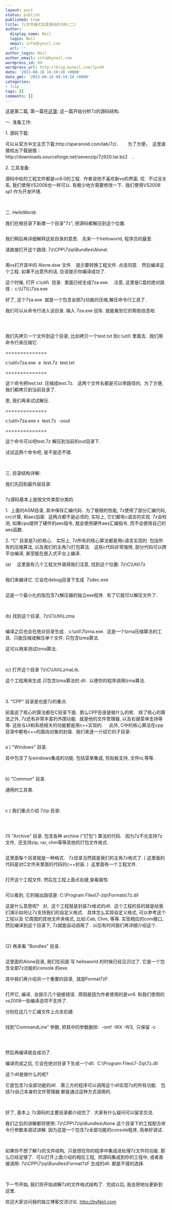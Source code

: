 ```yaml
---
layout: post
status: publish
published: true
title: 7z文件格式及其源码的分析(二)
author:
  display_name: Neil
  login: Neil
  email: info@byneil.com
  url: ''
author_login: Neil
author_email: info@byneil.com
wordpress_id: 99
wordpress_url: http://blog.byneil.com/?p=99
date: '2013-08-18 16:19:28 +0000'
date_gmt: '2013-08-18 08:19:28 +0000'
categories:
- 7zip
tags: []
comments: []
---
```

<p>这是第二篇, 第一篇在<a href="http://blog.byneil.com/7z%E6%96%87%E4%BB%B6%E6%A0%BC%E5%BC%8F%E5%8F%8A%E5%85%B6%E6%BA%90%E7%A0%81%E7%9A%84%E5%88%86%E6%9E%90/">这里</a>: 这一篇开始分析7z的源码结构.</p>
<p>一. 准备工作:</p>
<p>1. 源码下载:</p>
<p>可以从官方中文主页下载:http://sparanoid.com/lab/7z/．　　为了方便，　这里直接给出下载链接：　http://downloads.sourceforge.net/sevenzip/7z920.tar.bz2　．</p>
<p>2. 工具准备:</p>
<p>源码中给的工程文件都是vc6.0的工程. &nbsp;作者说他不喜欢新vs的界面. 哎. &nbsp;不过没关系, 我们使用VS2008也一样可以. 有极少地方需要修改一下. &nbsp;我们使用VS2008 sp1 作为开发环境.</p>
<p>&nbsp;</p>
<p>二. HelloWorld:</p>
<p>我们在根目录下新建一个目录"7z", 把源码都解压到这个位置.</p>
<p><img alt="" src="http://images.cnitblog.com/blog/38373/201308/18132523-c5a0369ab10f4b52a76981abf9b47bd6.png" /></p>
<p>我们稍后再详细解释这些目录的意思. &nbsp; 先来一个helloworld, 程序员的最爱.</p>
<p>请直接打开这个路径:&nbsp;7z\CPP\7zip\Bundles\Alone\</p>
<p><img alt="" src="http://images.cnitblog.com/blog/38373/201308/18133528-2932e64ff0e84aa4860c39df6ff6d5d7.png" /></p>
<p>用vs打开其中的 Alone.dsw 文件. &nbsp; 提示要转换工程文件. 点击同意. &nbsp; 然后编译这个工程. 如果不出意外的话, 应该提示你编译成功了.</p>
<p>这个时候, 打开 c:\util\ &nbsp;目录. &nbsp;里面已经生成7za.exe. &nbsp; &nbsp;注意, 这里是C盘的绝对路径 :&nbsp;&nbsp;c:\UTIL\7za.exe</p>
<p>好了, 这个7za.exe &nbsp;就是一个包含全部7z功能的压缩,解压命令行工具了.</p>
<p>我们可以从命令行进入该目录. 输入 7za.exe 回车. 就能看到它的帮助信息啦.</p>
<p><img alt="" src="http://images.cnitblog.com/blog/38373/201308/18134237-b4b48f5ae603406b9289313aec2e2957.png" /></p>
<p>&nbsp;</p>
<p>我们先拷贝一个文件到这个目录, 比如拷贝一个test.txt 到c:\util\ 里面去. &nbsp;我们用命令行来压缩它.</p>
<p>==============</p>
<p>c:\util>7za.exe &nbsp;a &nbsp;test.7z &nbsp;test.txt</p>
<p>==============</p>
<p>这个命令把test.txt &nbsp;压缩成test.7z. &nbsp; 这两个文件名都是可以带路径的, &nbsp;为了方便, 我们都拷贝到当前目录了.</p>
<p>恩, 我们再来试试解压.</p>
<p>==============</p>
<p>c:\util>7za.exe x &nbsp;test.7z &nbsp;-oout</p>
<p>==============</p>
<p>这个命令可以吧test.7z 解压到当前的out目录下.</p>
<p>试试这两个命令吧, 是不是还不错.</p>
<p>&nbsp;</p>
<p>三, 目录结构详解:</p>
<p>我们先回到最外层目录:</p>
<p><img alt="" src="http://images.cnitblog.com/blog/38373/201308/18132523-c5a0369ab10f4b52a76981abf9b47bd6.png" /></p>
<p>7z源码基本上是按文件类型分类的.</p>
<p>1. &nbsp;上面的ASM目录, 其中保存汇编代码. &nbsp;为了极限的性能, 7z使用了部分汇编代码, crc计算, 和aes加密. &nbsp;这两点都不是必须的, 实际上, 它们都有c语言的实现. 7z会检测, 如果cpu提供了硬件的aes指令, 就会使用硬件aes汇编指令, 而不会使用自己的aes函数.</p>
<p>2. "C" 目录是7z的核心. &nbsp; 实际上, 7z所有的核心算法都是用c语言实现的. 包括所有的压缩算法, 以及我们的主角7z打包算法. &nbsp; 这些c代码非常强悍, 部分代码可以跨平台编译, 甚至能在嵌入式平台上编译.</p>
<p>(a) 　这里面有几个工程文件值得我们注意, 找到这个位置:&nbsp;7z\C\Util\7z</p>
<p><img alt="" src="http://images.cnitblog.com/blog/38373/201308/18140424-4af994cf0d3741b9af265aa186d09ae0.png" /></p>
<p>我们来编译它. 它会在debug目录下生成 &nbsp;7zdec.exe</p>
<p><img alt="" src="http://images.cnitblog.com/blog/38373/201308/18140639-a2390a137ad14c4cac941ce6232ce601.png" /></p>
<p>这是一个最小化的指包含7z解压器的独立exe程序. &nbsp;有了它就可以解压文件了.</p>
<p>&nbsp;</p>
<p>(b) 找到这个目录, &nbsp;7z\C\Util\Lzma</p>
<p><img alt="" src="http://images.cnitblog.com/blog/38373/201308/18140904-32a2505c2a5246dea679e411f92f1efb.png" /></p>
<p>编译之后也会在绝对目录生成. &nbsp;&nbsp;c:\util\7lzma.exe. &nbsp;这是一个lzma压缩算法的工具. &nbsp;只能压缩或解压单个文件. 只包含lzma算法.</p>
<p>这可以用来测试lzma算法.</p>
<p>&nbsp;</p>
<p>(c) 打开这个目录&nbsp;7z\C\Util\LzmaLib.</p>
<p>这个工程用来生成 只包含lzma算法的 dll. &nbsp;以便你的程序调用lzma算法.</p>
<p>&nbsp;</p>
<p>3. "CPP" 目录是也是7z的重点.</p>
<p>前面说了核心的算法都在C目录下面. &nbsp;那么CPP目录是做什么的呢. &nbsp; 除了核心的算法之外, 7z还有非常丰富的外围功能. &nbsp;就是他的文件管理器, 以及右键菜单支持等等. 这些与UI和系统相关的功能都是用c++实现的. &nbsp; &nbsp; 此外, C中的核心算法在cpp目录中都有c++的面向对象的封装. &nbsp;我们来逐一介绍它的子目录:</p>
<p><img alt="" src="http://images.cnitblog.com/blog/38373/201308/18153600-e74cbdb7bf0c43a5ba1b41406ede978f.png" /></p>
<p>a ) "Windows" 目录.</p>
<p>其中包含了与windows集成的功能. 包括菜单集成, 剪贴板支持, 文件io,等等.</p>
<p>&nbsp;</p>
<p>b) "Common" 目录.</p>
<p>通用的工具类.</p>
<p>&nbsp;</p>
<p>c ) 我们重点介绍 7zip 目录:</p>
<p><img alt="" src="http://images.cnitblog.com/blog/38373/201308/18154004-51e800075fef45959df649acd751e6e1.png" /></p>
<p>&nbsp;</p>
<p>(1) "Archive" 目录. 包含各种 archive ("打包") 算法的代码. &nbsp; 因为7z不光支持7z文件, &nbsp;还支持zip, rar, chm等等其他的打包文件格式.</p>
<p><img alt="" src="http://images.cnitblog.com/blog/38373/201308/18154312-3653beb1f1204b6e8380d3fd42cb8bbc.png" /></p>
<p>这里面每个目录就是一种格式. &nbsp; 7z目录当然就是我们的主角7z格式了. ( 这里面的代码是对C文件夹里面的代码的c++封装. ) &nbsp;这里面有一个工程文件.</p>
<p><img alt="" src="http://images.cnitblog.com/blog/38373/201308/18154539-394b6ce9ef8a4b799f1d1d63da9ac90e.png" /></p>
<p>打开这个工程文件, 然后在工程上面点右键,查看属性:</p>
<p><img alt="" src="http://images.cnitblog.com/blog/38373/201308/18155201-c378a0a154c8418eaaec158ff5050659.png" /></p>
<p>可以看到, 它的输出路径是:&nbsp;C:\Program Files\7-zip\Formats\7z.dll</p>
<p>这是什么意思呢? &nbsp; 对, &nbsp;这个工程就是封装7z格式的dll. &nbsp;这个工程的目的就是给我们演示如何让7z支持我们的自定义格式. &nbsp; 具体怎么实现自定义格式, 可以参考这个工程以及 它周围的其他文件夹格式, 比如:Cab, Chm, 等等. 实现相应的com接口, 然后编译到这个目录下, 7z就能自动调用了. &nbsp;以后有时间我们再详细介绍这个.</p>
<p>&nbsp;</p>
<p>(2) 再来看 "Bundles" 目录.</p>
<p><img alt="" src="http://images.cnitblog.com/blog/38373/201308/18155736-0f84bbb00f894964b736e83da7614fea.png" /></p>
<p>这里面的Alone目录, 我们在前面 写 helloworld 的时候已经见识过了. 它是一个包含全部7z功能的console 的exe.</p>
<p>其中我们再介绍另一个重要的目录, &nbsp;就是Format7zF.</p>
<p><img alt="" src="http://images.cnitblog.com/blog/38373/201308/18160126-07b2c4f27dfc4acf8112469243681c6e.png" /></p>
<p>打开它, 编译, &nbsp;会提示几个链接错误. &nbsp;原因是因为作者使用的是vc6. 和我们使用的vs2008一些编译选项不支持了.</p>
<p>分别在这几个汇编文件上点击右键:</p>
<p><img alt="" src="http://images.cnitblog.com/blog/38373/201308/18160702-f460520890c748328e2581f8ef9cfe7a.png" /></p>
<p>找到"CommandLine" 参数, 把其中的参数删除:&nbsp; -omf -WX -W3, &nbsp;只保留 -c</p>
<p><img alt="" src="http://images.cnitblog.com/blog/38373/201308/18160717-e4c46a9622bb4904aa666c4ec73ad096.png" /></p>
<p>&nbsp;</p>
<p>然后再编译就会成功了.</p>
<p>编译完成之后, 它会在绝对目录下生成一个dll. &nbsp;C:\Program Files\7-Zip\7z.dll</p>
<p>这个dll是做什么的呢?</p>
<p>它是包含7z全部功能的dll. &nbsp; 第三方的程序可以调用这个dll实现7z的所有功能. &nbsp; 包括7z自己本身的文件管理器 都是通过这种方式调用的.</p>
<p>&nbsp;</p>
<p>好了, 基本上 7z源码的主要目录都介绍完了. &nbsp;大家有什么疑问可以留言交流.</p>
<p>我们之后的讲解都将使用:&nbsp;7z\CPP\7zip\Bundles\Alone 这个目录下的工程配合命令行参数来调试讲解. 因为这是一个包含7z全部功能的console程序, 简单好调试.</p>
<p>&nbsp;</p>
<p>如果你不想了解7z的文件结构, &nbsp;只是想在你的程序中集成进处理7z文件的功能. 那么已经足够了. &nbsp;可以打开上面介绍的相应工程, &nbsp;把源码集成到你的工程中, 或者直接调用:&nbsp;7z\CPP\7zip\Bundles\Format7zF 生成的dll. 都是不错的选择.</p>
<p>&nbsp;</p>
<p>下一节开始, 我们将开始讲解7z的文件格式结构了. &nbsp;完成以后, 我会把地址更新到这里.</p>
<p>欢迎大家访问我的独立博客交流讨论.&nbsp;<a href="http://byneil.com/">http://byNeil.com</a></p>
